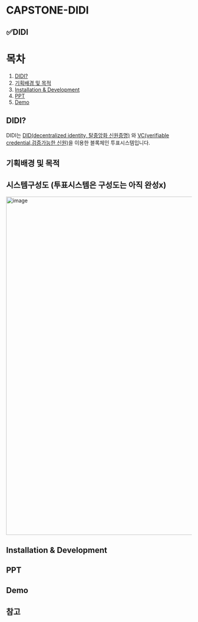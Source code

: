 # CAPSTONE-DIDI

## ✅DIDI

# 목차
1. [DIDI?](#didi)
2. [기획배경 및 목적](#기획배경-및-목적)
3. [Installation & Development](#installation--development)
4. [PPT](#ppt)
5. [Demo](#demo)

## DIDI?
DIDI는 [DID(decentralized identity, 탈중앙화 신원증명)](https://www.w3.org/TR/did-core/) 와 [VC(verifiable credential,검증가능한 신원)](https://www.w3.org/TR/vc-data-model-2.0/)을 이용한 블록체인 투표시스템입니다.  

## 기획배경 및 목적



## 시스템구성도 (투표시스템은 구성도는 아직 완성x)

<img width="918" alt="image" src="https://github.com/CAPSTONE-DIDI/.github/assets/92563695/781f875d-3445-4aa7-af20-8811560ed945">

## Installation & Development

## PPT

## Demo

## 참고
